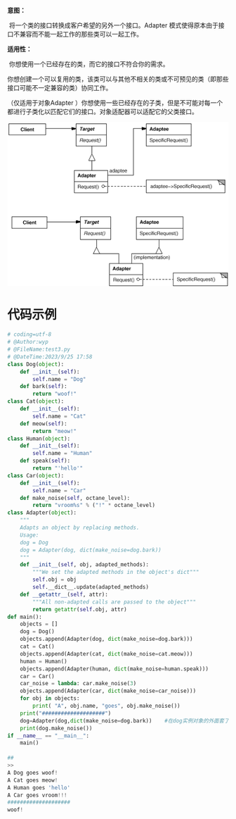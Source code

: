 **意图：**

 将一个类的接口转换成客户希望的另外一个接口。Adapter 模式使得原本由于接口不兼容而不能一起工作的那些类可以一起工作。 

**适用性：**

 你想使用一个已经存在的类，而它的接口不符合你的需求。

你想创建一个可以复用的类，该类可以与其他不相关的类或不可预见的类（即那些接口可能不一定兼容的类）协同工作。

（仅适用于对象Adapter ）你想使用一些已经存在的子类，但是不可能对每一个都进行子类化以匹配它们的接口。对象适配器可以适配它的父类接口。

![](images/WEBRESOURCEcfb0e68d132dd5248de2fb9d488e0c07截图.png)

# 代码示例

```python
# coding=utf-8
# @Author:wyp
# @FileName:test3.py
# @DateTime:2023/9/25 17:58
class Dog(object):
    def __init__(self):
        self.name = "Dog"
    def bark(self):
        return "woof!"
class Cat(object):
    def __init__(self):
        self.name = "Cat"
    def meow(self):
        return "meow!"
class Human(object):
    def __init__(self):
        self.name = "Human"
    def speak(self):
        return "'hello'"
class Car(object):
    def __init__(self):
        self.name = "Car"
    def make_noise(self, octane_level):
        return "vroom%s" % ("!" * octane_level)
class Adapter(object):
    """
    Adapts an object by replacing methods.
    Usage:
    dog = Dog
    dog = Adapter(dog, dict(make_noise=dog.bark))
    """
    def __init__(self, obj, adapted_methods):
        """We set the adapted methods in the object's dict"""
        self.obj = obj
        self.__dict__.update(adapted_methods)
    def __getattr__(self, attr):
        """All non-adapted calls are passed to the object"""
        return getattr(self.obj, attr)
def main():
    objects = []
    dog = Dog()
    objects.append(Adapter(dog, dict(make_noise=dog.bark)))
    cat = Cat()
    objects.append(Adapter(cat, dict(make_noise=cat.meow)))
    human = Human()
    objects.append(Adapter(human, dict(make_noise=human.speak)))
    car = Car()
    car_noise = lambda: car.make_noise(3)
    objects.append(Adapter(car, dict(make_noise=car_noise)))
    for obj in objects:
        print( "A", obj.name, "goes", obj.make_noise())
    print("####################")
    dog=Adapter(dog,dict(make_noise=dog.bark))    #在dog实例对象的外面套了一个壳子，此过程并没有重复实例Dog类。
    print(dog.make_noise())
if __name__ == "__main__":
    main()
    
##
>>
A Dog goes woof!
A Cat goes meow!
A Human goes 'hello'
A Car goes vroom!!!
####################
woof!
```